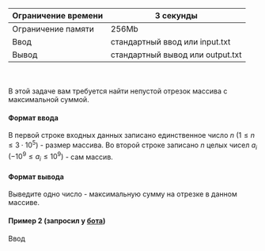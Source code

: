 | Ограничение времени 	| 3 секунды                        	|
|---------------------	|----------------------------------	|
| Ограничение памяти  	| 256Mb                            	|
| Ввод                	| стандартный ввод или input.txt   	|
| Вывод               	| стандартный вывод или output.txt 	|

\
\
В этой задаче вам требуется найти непустой отрезок массива с максимальной суммой. 

#### Формат ввода ####

В первой строке входных данных записано единственное число $n$ $( 1 ≤ n ≤ 3 ⋅ 1 0^ 5 )$ -  размер массива. Во второй строке записано $n$ целых чисел $a_i$ $( − 1 0 ^9 ≤ a_i ≤ 1 0^9 )$ - сам массив. 


#### Формат вывода ####

Выведите одно число - максимальную сумму на отрезке в данном массиве.

#### Пример 2  (запросил у [бота](https://t.me/gettestfromcontestbot)) ####

Ввод
